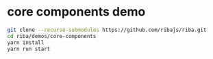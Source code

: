# core components demo

```bash
git clone --recurse-submodules https://github.com/ribajs/riba.git
cd riba/demos/core-components
yarn install
yarn run start
```
